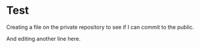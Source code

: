 # Test

Creating a file on the private repository to see if I can commit to the public.

And editing another line here.
